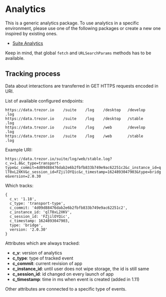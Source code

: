 # Analytics

This is a generic analytics package. To use analytics in a specific environment,
please use one of the following packages or create a new one inspired by existing ones.

-   [Suite Analytics](../suite-analytics)

Keep in mind, that global `fetch` and `URLSearchParams` methods has to be available.

## Tracking process

Data about interactions are transferred in GET HTTPS requests encoded in URI.

List of available configured endpoints:

    https://data.trezor.io    /suite    /log    /desktop   /develop     .log
    https://data.trezor.io    /suite    /log    /desktop   /stable      .log
    https://data.trezor.io    /suite    /log    /web       /develop     .log
    https://data.trezor.io    /suite    /log    /web       /stable      .log

Example URI:

`https://data.trezor.io/suite/log/web/stable.log?c_v=1.8&c_type=transport-type&c_commit=4d09d88476dab2e6b2fbfb833b749e9ac62251c2&c_instance_id=qlT0xL2XKV&c_session_id=FZjilOYQic&c_timestamp=1624893047903&type=bridge&version=2.0.30`

Which tracks:

```
{
  c_v: '1.18',
  c_type: 'transport-type',
  c_commit: '4d09d88476dab2e6b2fbfb833b749e9ac62251c2',
  c_instance_id: 'qlT0xL2XKV',
  c_session_id: 'FZjilOYQic',
  c_timestamp: 1624893047903,
  type: 'bridge',
  version: '2.0.30'
}
```

Attributes which are always tracked:

-   **c_v**: version of analytics
-   **c_type**: type of tracked event
-   **c_commit**: current revision of app
-   **c_instance_id**: until user does not wipe storage, the id is still same
-   **c_session_id**: id changed on every launch of app
-   **c_timestamp**: time in ms when event is created (added in 1.11)

Other attributes are connected to a specific type of events.
